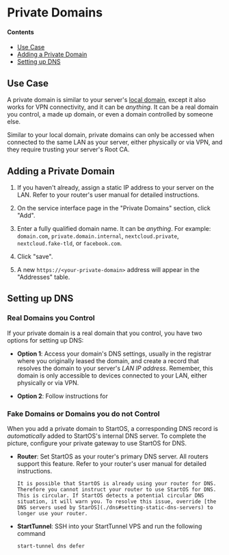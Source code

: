 # Private Domains

#### Contents

- [Use Case](#use-case)
- [Adding a Private Domain](#adding-a-private-domain)
- [Setting up DNS](#setting-up-dns)

## Use Case

A private domain is similar to your server's [local domain](./connecting-locally.md#local-domain), except it also works for VPN connectivity, and it can be _anything_. It can be a real domain you control, a made up domain, or even a domain controlled by someone else.

Similar to your local domain, private domains can only be accessed when connected to the same LAN as your server, either physically or via VPN, and they require trusting your server's Root CA.

## Adding a Private Domain

1. If you haven't already, assign a static IP address to your server on the LAN. Refer to your router's user manual for detailed instructions.

1. On the service interface page in the "Private Domains" section, click "Add".

1. Enter a fully qualified domain name. It can be _anything_. For example: `domain.com`, `private.domain.internal`, `nextcloud.private`, `nextcloud.fake-tld`, or `facebook.com`.

1. Click "save".

1. A new `https://<your-private-domain>` address will appear in the "Addresses" table.

## Setting up DNS

### Real Domains you Control

If your private domain is a real domain that you control, you have two options for setting up DNS:

- **Option 1**: Access your domain's DNS settings, usually in the registrar where you originally leased the domain, and create a record that resolves the domain to your server's _LAN IP address_. Remember, this domain is only accessible to devices connected to your LAN, either physically or via VPN.

- **Option 2**: Follow instructions for [](#fake-domains-or-domains-you-do-not-control)

### Fake Domains or Domains you do not Control

When you add a private domain to StartOS, a corresponding DNS record is _automatically_ added to StartOS's internal DNS server. To complete the picture, configure your private gateway to use StartOS for DNS.

- **Router**: Set StartOS as your router's primary DNS server. All routers support this feature. Refer to your router's user manual for detailed instructions.

  ```admonish warning
  It is possible that StartOS is already using your router for DNS. Therefore you cannot instruct your router to use StartOS for DNS. This is circular. If StartOS detects a potential circular DNS situation, it will warn you. To resolve this issue, override [the DNS servers used by StarOS](./dns#setting-static-dns-servers) to longer use your router.
  ```

- **StartTunnel**: SSH into your StartTunnel VPS and run the following command

      start-tunnel dns defer
